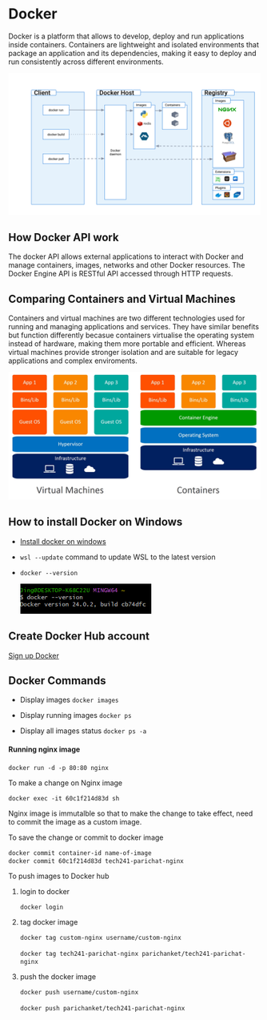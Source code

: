 # Docker
Docker is a platform that allows to develop, deploy and run applications inside containers. Containers are lightweight and isolated environments that package an application and its dependencies, making it easy to deploy and run consistently across different environments.  

![Docker architecture](images/architecture.svg)

## How Docker API work
The docker API allows external applications to interact with Docker and manage containers, images, networks and other Docker resources. The Docker Engine API is RESTful API accessed through HTTP requests.

## Comparing Containers and Virtual Machines
Containers and virtual machines are two different technologies used for running and managing applications and services. They have similar benefits but function differently becasue containers virtualise the operating system instead of hardware, making them more portable and efficient. Whereas virtual machines provide stronger isolation and are suitable for legacy applications and complex enviroments.

![comparing containers and vms](images/containers-vs-virtual-machines.jpg)

## How to install Docker on Windows
* [Install docker on windows](https://docs.docker.com/desktop/install/windows-install/)

* `wsl --update` command to update WSL to the latest version
* `docker --version`
  
  ![docker version](images/version.png)


## Create Docker Hub account
[Sign up Docker](https://hub.docker.com/signup?state=hKFo2SBmSkszaWJjME1FTnNsM3dWYjVGV2FGZ0p2ZlF6MF9Pd6Fur3VuaXZlcnNhbC1sb2dpbqN0aWTZIFgwSGVpZjM0ZU00STQydlYydE5jSVdkY1Z5cVNOUnFso2NpZNkgbHZlOUdHbDhKdFNVcm5lUTFFVnVDMGxiakhkaTluYjk)

## Docker Commands

* Display images
  `docker images`

* Display running images
  `docker ps`

* Display all images status
  `docker ps -a`

#### Running nginx image
`docker run -d -p 80:80 nginx`

To make a change on Nginx image
```
docker exec -it 60c1f214d83d sh
```
Nginx image is immutalble so that to make the change to take effect, need to commit the image as a custom image. 

To save the change or commit to docker image
```
docker commit container-id name-of-image
docker commit 60c1f214d83d tech241-parichat-nginx
``` 
To push images to Docker hub
1. login to docker
   ```
   docker login
   ```

2. tag docker image
   ```
   docker tag custom-nginx username/custom-nginx

   docker tag tech241-parichat-nginx parichanket/tech241-parichat-nginx
   ```

3. push the docker image
   ```
   docker push username/custom-nginx

   docker push parichanket/tech241-parichat-nginx
   ```